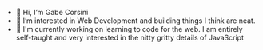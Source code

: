 - 👋 Hi, I’m Gabe Corsini 
- 👀 I’m interested in Web Development and building things I think are neat.
- 🌱 I'm currently working on learning to code for the web. I am entirely self-taught and very interested in the nitty gritty details of JavaScript

<!---
corsinitech/corsinitech is a ✨ special ✨ repository because its `README.md` (this file) appears on your GitHub profile.
You can click the Preview link to take a look at your changes.
--->
